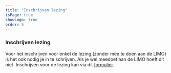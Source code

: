 ```yaml
---
title: "Inschrijven lezing"
isPage: true
showLogo: true
order: 5
---
```


### Inschrijven lezing

Voor het inschrijven voor enkel de lezing (zonder mee te doen aan de LIMO) is het ook nodig je in te schrijven. Als je wel meedoet aan de LIMO hoeft dit niet. Inschrijven voor de lezing kan via dit [formulier](https://docs.google.com/a/nsaweb.nl/forms/d/1s4-qyU0d-OuGfGFcTWgtU2iuzBOplpAMSLEwgbZBxsc/edit?usp=sharing).
